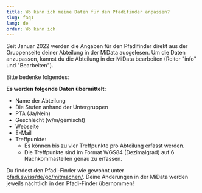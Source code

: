 ```yaml
---
title: Wo kann ich meine Daten für den Pfadifinder anpassen?
slug: faq1
lang: de
order: Wo kann ich
---
```


Seit Januar 2022 werden die Angaben für den Pfadifinder direkt aus der Gruppenseite deiner Abteilung in der MiData ausgelesen. Um die Daten anzupassen, kannst du die Abteilung in der MiData bearbeiten (Reiter "info" und "Bearbeiten").

Bitte bedenke folgendes:

**Es werden folgende Daten übermittelt:**
* Name der Abteilung
* Die Stufen anhand der Untergruppen
* PTA (Ja/Nein)
* Geschlecht (w/m/gemischt)
* Webseite
* E-Mail
* Treffpunkte:
  * Es können bis zu vier Treffpunkte pro Abteilung erfasst werden.
  * Die Treffpunkte sind im Format WGS84 (Dezimalgrad) auf 6 Nachkommastellen genau zu erfassen.


Du findest den Pfadi-Finder wie gewohnt unter [pfadi.swiss/de/go/mitmachen/](https://pfadi.swiss/de/go/mitmachen/). Deine Änderungen in der MiData werden jeweils nächtlich in den Pfadi-Finder übernommen!
